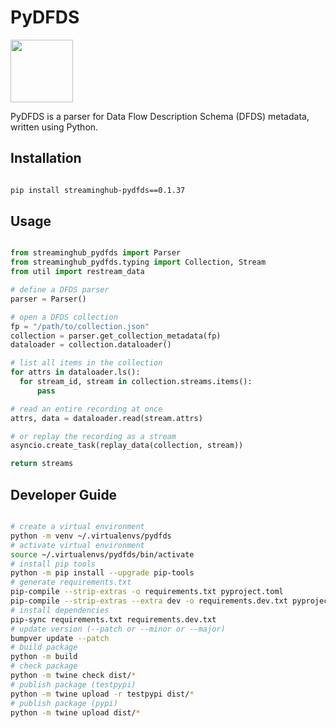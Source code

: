 # PyDFDS

<img src="https://i.imgur.com/xSieE3V.png" height="100px">

PyDFDS is a parser for Data Flow Description Schema (DFDS) metadata, written using Python.

## Installation

```bash

pip install streaminghub-pydfds==0.1.37

```

## Usage

```python

from streaminghub_pydfds import Parser
from streaminghub_pydfds.typing import Collection, Stream
from util import restream_data

# define a DFDS parser
parser = Parser()

# open a DFDS collection
fp = "/path/to/collection.json"
collection = parser.get_collection_metadata(fp)
dataloader = collection.dataloader()

# list all items in the collection
for attrs in dataloader.ls():
  for stream_id, stream in collection.streams.items():
      pass

# read an entire recording at once
attrs, data = dataloader.read(stream.attrs)

# or replay the recording as a stream
asyncio.create_task(replay_data(collection, stream))

return streams

```

## Developer Guide

```bash

# create a virtual environment
python -m venv ~/.virtualenvs/pydfds
# activate virtual environment
source ~/.virtualenvs/pydfds/bin/activate
# install pip tools
python -m pip install --upgrade pip-tools
# generate requirements.txt
pip-compile --strip-extras -o requirements.txt pyproject.toml
pip-compile --strip-extras --extra dev -o requirements.dev.txt pyproject.toml
# install dependencies
pip-sync requirements.txt requirements.dev.txt
# update version (--patch or --minor or --major)
bumpver update --patch
# build package
python -m build
# check package
python -m twine check dist/*
# publish package (testpypi)
python -m twine upload -r testpypi dist/*
# publish package (pypi)
python -m twine upload dist/*

```
